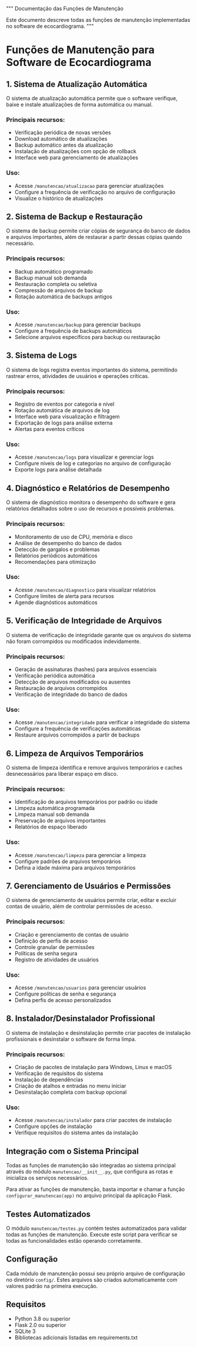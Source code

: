 """
Documentação das Funções de Manutenção

Este documento descreve todas as funções de manutenção implementadas no software de ecocardiograma.
"""

# Funções de Manutenção para Software de Ecocardiograma

## 1. Sistema de Atualização Automática

O sistema de atualização automática permite que o software verifique, baixe e instale atualizações de forma automática ou manual.

### Principais recursos:
- Verificação periódica de novas versões
- Download automático de atualizações
- Backup automático antes da atualização
- Instalação de atualizações com opção de rollback
- Interface web para gerenciamento de atualizações

### Uso:
- Acesse `/manutencao/atualizacao` para gerenciar atualizações
- Configure a frequência de verificação no arquivo de configuração
- Visualize o histórico de atualizações

## 2. Sistema de Backup e Restauração

O sistema de backup permite criar cópias de segurança do banco de dados e arquivos importantes, além de restaurar a partir dessas cópias quando necessário.

### Principais recursos:
- Backup automático programado
- Backup manual sob demanda
- Restauração completa ou seletiva
- Compressão de arquivos de backup
- Rotação automática de backups antigos

### Uso:
- Acesse `/manutencao/backup` para gerenciar backups
- Configure a frequência de backups automáticos
- Selecione arquivos específicos para backup ou restauração

## 3. Sistema de Logs

O sistema de logs registra eventos importantes do sistema, permitindo rastrear erros, atividades de usuários e operações críticas.

### Principais recursos:
- Registro de eventos por categoria e nível
- Rotação automática de arquivos de log
- Interface web para visualização e filtragem
- Exportação de logs para análise externa
- Alertas para eventos críticos

### Uso:
- Acesse `/manutencao/logs` para visualizar e gerenciar logs
- Configure níveis de log e categorias no arquivo de configuração
- Exporte logs para análise detalhada

## 4. Diagnóstico e Relatórios de Desempenho

O sistema de diagnóstico monitora o desempenho do software e gera relatórios detalhados sobre o uso de recursos e possíveis problemas.

### Principais recursos:
- Monitoramento de uso de CPU, memória e disco
- Análise de desempenho do banco de dados
- Detecção de gargalos e problemas
- Relatórios periódicos automáticos
- Recomendações para otimização

### Uso:
- Acesse `/manutencao/diagnostico` para visualizar relatórios
- Configure limites de alerta para recursos
- Agende diagnósticos automáticos

## 5. Verificação de Integridade de Arquivos

O sistema de verificação de integridade garante que os arquivos do sistema não foram corrompidos ou modificados indevidamente.

### Principais recursos:
- Geração de assinaturas (hashes) para arquivos essenciais
- Verificação periódica automática
- Detecção de arquivos modificados ou ausentes
- Restauração de arquivos corrompidos
- Verificação de integridade do banco de dados

### Uso:
- Acesse `/manutencao/integridade` para verificar a integridade do sistema
- Configure a frequência de verificações automáticas
- Restaure arquivos corrompidos a partir de backups

## 6. Limpeza de Arquivos Temporários

O sistema de limpeza identifica e remove arquivos temporários e caches desnecessários para liberar espaço em disco.

### Principais recursos:
- Identificação de arquivos temporários por padrão ou idade
- Limpeza automática programada
- Limpeza manual sob demanda
- Preservação de arquivos importantes
- Relatórios de espaço liberado

### Uso:
- Acesse `/manutencao/limpeza` para gerenciar a limpeza
- Configure padrões de arquivos temporários
- Defina a idade máxima para arquivos temporários

## 7. Gerenciamento de Usuários e Permissões

O sistema de gerenciamento de usuários permite criar, editar e excluir contas de usuário, além de controlar permissões de acesso.

### Principais recursos:
- Criação e gerenciamento de contas de usuário
- Definição de perfis de acesso
- Controle granular de permissões
- Políticas de senha segura
- Registro de atividades de usuários

### Uso:
- Acesse `/manutencao/usuarios` para gerenciar usuários
- Configure políticas de senha e segurança
- Defina perfis de acesso personalizados

## 8. Instalador/Desinstalador Profissional

O sistema de instalação e desinstalação permite criar pacotes de instalação profissionais e desinstalar o software de forma limpa.

### Principais recursos:
- Criação de pacotes de instalação para Windows, Linux e macOS
- Verificação de requisitos do sistema
- Instalação de dependências
- Criação de atalhos e entradas no menu iniciar
- Desinstalação completa com backup opcional

### Uso:
- Acesse `/manutencao/instalador` para criar pacotes de instalação
- Configure opções de instalação
- Verifique requisitos do sistema antes da instalação

## Integração com o Sistema Principal

Todas as funções de manutenção são integradas ao sistema principal através do módulo `manutencao/__init__.py`, que configura as rotas e inicializa os serviços necessários.

Para ativar as funções de manutenção, basta importar e chamar a função `configurar_manutencao(app)` no arquivo principal da aplicação Flask.

## Testes Automatizados

O módulo `manutencao/testes.py` contém testes automatizados para validar todas as funções de manutenção. Execute este script para verificar se todas as funcionalidades estão operando corretamente.

## Configuração

Cada módulo de manutenção possui seu próprio arquivo de configuração no diretório `config/`. Estes arquivos são criados automaticamente com valores padrão na primeira execução.

## Requisitos

- Python 3.8 ou superior
- Flask 2.0 ou superior
- SQLite 3
- Bibliotecas adicionais listadas em requirements.txt
